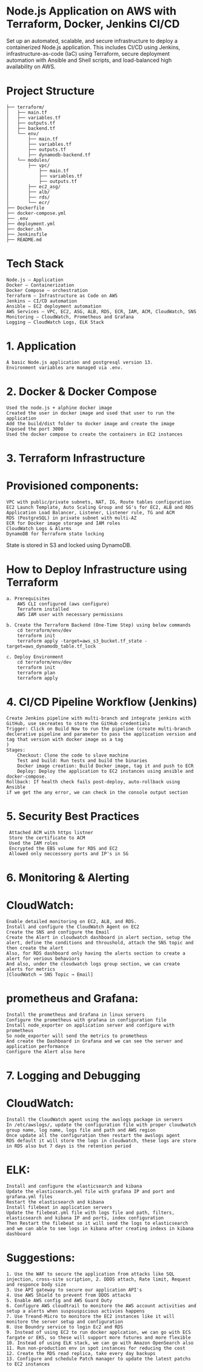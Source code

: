 # Node.js Application on AWS with Terraform, Docker, Jenkins CI/CD
Set up an automated, scalable, and secure infrastructure to deploy a containerized Node.js application. This includes CI/CD using Jenkins, infrastructure-as-code (IaC) using Terraform, secure deployment automation with Ansible and Shell scripts, and load-balanced high availability on AWS.

# Project Structure
    ├── terraform/
    │   ├── main.tf
    │   ├── variables.tf
    │   ├── outputs.tf
    │   ├── backend.tf
    │   └── env/
    │       ├── main.tf
    │       ├── variables.tf
    │       ├── outputs.tf
    │       ├── dynamodb-backend.tf
    │   └── modules/
    │       ├── vpc/
    │           ├── main.tf
    │           ├── variables.tf
    │           ├── outputs.tf
    │       ├── ec2_asg/
    │       ├── alb/
    │       ├── rds/
    │       └── ecr/
    ├── Dockerfile
    ├── docker-compose.yml
    ├── .env
    ├── deployment.yml
    ├── docker.sh
    ├── Jenkinsfile
    ├── README.md

# Tech Stack
    Node.js – Application
    Docker – Containerization
    Docker Compose – orchestration
    Terraform – Infrastructure as Code on AWS
    Jenkins – CI/CD automation
    Ansible – EC2 deployment automation
    AWS Services – VPC, EC2, ASG, ALB, RDS, ECR, IAM, ACM, CloudWatch, SNS
    Monitoring – CloudWatch, Prometheus and Grafana
    Logging – CloudWatch Logs, ELK Stack

# 1. Application
    A basic Node.js application and postgresql version 13.
    Environment variables are managed via .env.

# 2. Docker & Docker Compose
    Used the node.js + alphine docker image
    Created the user in docker image and used that user to run the application
    Add the build/dist folder to docker image and create the image
    Exposed the port 3000
    Used the docker compose to create the containers in EC2 instances

# 3. Terraform Infrastructure
# Provisioned components:
    VPC with public/private subnets, NAT, IG, Route tables configuration
    EC2 Launch Template, Auto Scaling Group and SG's for EC2, ALB and RDS
    Application Load Balancer, Listener, Listener rule, TG and ACM
    RDS (PostgreSQL) in private subnet with multi-AZ 
    ECR for Docker image storage and IAM roles
    CloudWatch Logs & Alarms
    DynamoDB for Terraform state locking
State is stored in S3 and locked using DynamoDB.

# How to Deploy Infrastructure using Terraform
    a. Prerequisites
        AWS CLI configured (aws configure)
        Terraform installed
        AWS IAM user with necessary permissions

    b. Create the Terraform Backend (One-Time Step) using below commands
        cd terraform/env/dev
        terraform init
        terraform apply -target=aws_s3_bucket.tf_state -target=aws_dynamodb_table.tf_lock

    c. Deploy Environment
        cd terraform/env/dev
        terraform init 
        terraform plan   
        terraform apply 

# 4. CI/CD Pipeline Workflow (Jenkins) 
    Create Jenkins pipeline with multi-branch and integrate jenkins with GitHub, use secreates to store the GitHub credentials
    Trigger: Click on Build Now to run the pipeline (create multi-branch declerative pipeline and parameter to pass the application version and tag that version with docker image as a tag
    )
    Stages:
        Checkout: Clone the code to slave machine
        Test and build: Run tests and build the binaries
        Docker image creation: Build Docker image, tag it and push to ECR
        Deploy: Deploy the application to EC2 instances using ansible and docker-compose.
    Rollback: If health check fails post-deploy, auto-rollback using Ansible
    if we get the any error, we can check in the console output section

# 5. Security Best Practices
     Attached ACM with https listner
     Store the certificate to ACM
     Used the IAM roles
     Encrypted the EBS volume for RDS and EC2 
     Allowed only neccessory ports and IP's in SG

# 6. Monitoring & Alerting
# CloudWatch:
    Enable detailed monitoring on EC2, ALB, and RDS.
    Install and configure the CloudWatch Agent on EC2
    Create the SNS and configure the Email
    Create the Alert in cloudwatch dashboard in alert section, setup the alert, define the conditions and throushold, attach the SNS topic and then create the alert
    Also, for RDS dashboard only having the alerts section to create a alert for verious behaviors
    And also, under the cloudwatch logs group section, we can create alerts for metrics
    [CloudWatch → SNS Topic → Email]

# prometheus and Grafana:
    Install the prometheus and Grafana in linux servers
    Configure the prometheus with grafana in configuration file
    Install node_exporter on application server and configure with prometheus
    So node_exporter will send the metrics to prometheus
    And create the Dashboard in Grafana and we can see the server and application performance
    Configure the Alert also here

# 7. Logging and Debugging
# CloudWatch:
    Install the CloudWatch agent using the awslogs package in servers
    In /etc/awslogs/, update the configuration file with proper cloudwatch group name, log name, logs file and path and AWS region
    Once update all the configuration then restart the awslogs agent
    RDS default it will store the logs in cloudwatch, these logs are store in RDS also but 7 days is the retention period

# ELK: 
    Install and configure the elasticsearch and kibana
    Update the elasticsearch.yml file with grafana IP and port and grafana.yml files
    Restart the elasticsearch and kibana
    Install filebeat in application servers
    Update the filebeat.yml file with logs file and path, filters, elasticsearch and kibana IP and ports, index configuration
    Then Restart the filebeat so it will send the logs to elasticsearch and we can able to see logs in kibana after creating indexs in kibana dashboard


# Suggestions:
    1. Use the WAF to secure the application from attacks like SQL injection, cross-site scription, 2. DDOS attach, Rate limit, Request and responce body size
    3. Use API gateway to secure our application API's
    4. Use AWS Shield to prevent from DDOS attacks
    5. Enable AWS config and AWS Guard Duty
    6. Configure AWS cloudtrail to monitore the AWS account activities and setup a alerts when suspsuspicious activies happens
    7. Use Treand-Micro to monitore the EC2 instances like it will monitore the server setup and configuration
    8. Use Boundry service to login Ec2 and RDS 
    9. Instead of using EC2 to run docker applcation, we can go with ECS fargate or EKS, so these will support more futures and more flexible
    10. Instead of using ELK stack, we can go with Amazon OpenSearch also
    11. Run non-production env in spot instances for reducing the cost
    12. Create the RDS read replica, take every day backups
    13. Configure and schedule Patch manager to update the latest patchs to EC2 instances

